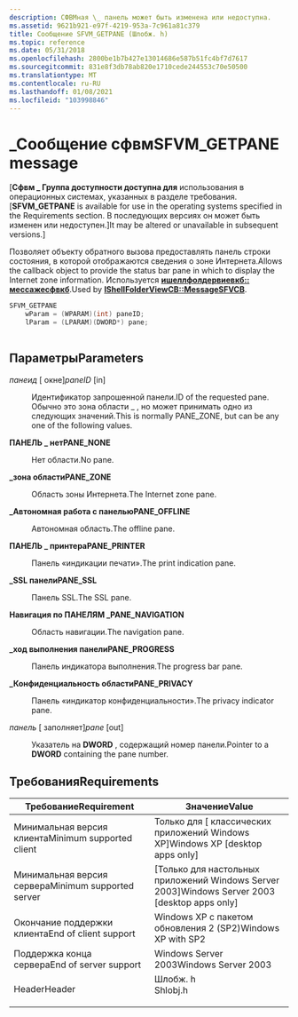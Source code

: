 ```yaml
---
description: СФВМная \_ панель может быть изменена или недоступна.
ms.assetid: 9621b921-e97f-4219-953a-7c961a81c379
title: Сообщение SFVM_GETPANE (Шлобж. h)
ms.topic: reference
ms.date: 05/31/2018
ms.openlocfilehash: 2800be1b7b427e13014686e587b51fc4bf7d7617
ms.sourcegitcommit: 831e8f3db78ab820e1710cede244553c70e50500
ms.translationtype: MT
ms.contentlocale: ru-RU
ms.lasthandoff: 01/08/2021
ms.locfileid: "103998846"
---
```

# <a name="sfvm_getpane-message"></a><span data-ttu-id="56f01-103">\_Сообщение сфвм</span><span class="sxs-lookup"><span data-stu-id="56f01-103">SFVM\_GETPANE message</span></span>

<span data-ttu-id="56f01-104">\[**Сфвм \_ Группа доступности доступна для** использования в операционных системах, указанных в разделе требования.</span><span class="sxs-lookup"><span data-stu-id="56f01-104">\[**SFVM\_GETPANE** is available for use in the operating systems specified in the Requirements section.</span></span> <span data-ttu-id="56f01-105">В последующих версиях он может быть изменен или недоступен.\]</span><span class="sxs-lookup"><span data-stu-id="56f01-105">It may be altered or unavailable in subsequent versions.\]</span></span>

<span data-ttu-id="56f01-106">Позволяет объекту обратного вызова предоставлять панель строки состояния, в которой отображаются сведения о зоне Интернета.</span><span class="sxs-lookup"><span data-stu-id="56f01-106">Allows the callback object to provide the status bar pane in which to display the Internet zone information.</span></span> <span data-ttu-id="56f01-107">Используется [**ишеллфолдервиевкб:: мессажесфвкб**](/windows/win32/api/shlobj_core/nf-shlobj_core-ishellfolderviewcb-messagesfvcb).</span><span class="sxs-lookup"><span data-stu-id="56f01-107">Used by [**IShellFolderViewCB::MessageSFVCB**](/windows/win32/api/shlobj_core/nf-shlobj_core-ishellfolderviewcb-messagesfvcb).</span></span>


```C++
SFVM_GETPANE
    wParam = (WPARAM)(int) paneID;
    lParam = (LPARAM)(DWORD*) pane;
            
```



## <a name="parameters"></a><span data-ttu-id="56f01-108">Параметры</span><span class="sxs-lookup"><span data-stu-id="56f01-108">Parameters</span></span>

<dl> <dt>

<span data-ttu-id="56f01-109">*панеид* \[ окне\]</span><span class="sxs-lookup"><span data-stu-id="56f01-109">*paneID* \[in\]</span></span>
</dt> <dd>

<span data-ttu-id="56f01-110">Идентификатор запрошенной панели.</span><span class="sxs-lookup"><span data-stu-id="56f01-110">ID of the requested pane.</span></span> <span data-ttu-id="56f01-111">Обычно это зона области \_ , но может принимать одно из следующих значений.</span><span class="sxs-lookup"><span data-stu-id="56f01-111">This is normally PANE\_ZONE, but can be any one of the following values.</span></span>

<dt>

<span id="PANE_NONE"></span><span id="pane_none"></span>

<span data-ttu-id="56f01-112"><span id="PANE_NONE"></span><span id="pane_none"></span>**ПАНЕЛЬ \_ нет**</span><span class="sxs-lookup"><span data-stu-id="56f01-112"><span id="PANE_NONE"></span><span id="pane_none"></span>**PANE\_NONE**</span></span>


</dt> <dd>

<span data-ttu-id="56f01-113">Нет области.</span><span class="sxs-lookup"><span data-stu-id="56f01-113">No pane.</span></span>

</dd> <dt>

<span id="PANE_ZONE"></span><span id="pane_zone"></span>

<span data-ttu-id="56f01-114"><span id="PANE_ZONE"></span><span id="pane_zone"></span>**\_зона области**</span><span class="sxs-lookup"><span data-stu-id="56f01-114"><span id="PANE_ZONE"></span><span id="pane_zone"></span>**PANE\_ZONE**</span></span>


</dt> <dd>

<span data-ttu-id="56f01-115">Область зоны Интернета.</span><span class="sxs-lookup"><span data-stu-id="56f01-115">The Internet zone pane.</span></span>

</dd> <dt>

<span id="PANE_OFFLINE"></span><span id="pane_offline"></span>

<span data-ttu-id="56f01-116"><span id="PANE_OFFLINE"></span><span id="pane_offline"></span>**\_Автономная работа с панелью**</span><span class="sxs-lookup"><span data-stu-id="56f01-116"><span id="PANE_OFFLINE"></span><span id="pane_offline"></span>**PANE\_OFFLINE**</span></span>


</dt> <dd>

<span data-ttu-id="56f01-117">Автономная область.</span><span class="sxs-lookup"><span data-stu-id="56f01-117">The offline pane.</span></span>

</dd> <dt>

<span id="PANE_PRINTER"></span><span id="pane_printer"></span>

<span data-ttu-id="56f01-118"><span id="PANE_PRINTER"></span><span id="pane_printer"></span>**ПАНЕЛЬ \_ принтера**</span><span class="sxs-lookup"><span data-stu-id="56f01-118"><span id="PANE_PRINTER"></span><span id="pane_printer"></span>**PANE\_PRINTER**</span></span>


</dt> <dd>

<span data-ttu-id="56f01-119">Панель «индикации печати».</span><span class="sxs-lookup"><span data-stu-id="56f01-119">The print indication pane.</span></span>

</dd> <dt>

<span id="PANE_SSL"></span><span id="pane_ssl"></span>

<span data-ttu-id="56f01-120"><span id="PANE_SSL"></span><span id="pane_ssl"></span>**\_SSL панели**</span><span class="sxs-lookup"><span data-stu-id="56f01-120"><span id="PANE_SSL"></span><span id="pane_ssl"></span>**PANE\_SSL**</span></span>


</dt> <dd>

<span data-ttu-id="56f01-121">Панель SSL.</span><span class="sxs-lookup"><span data-stu-id="56f01-121">The SSL pane.</span></span>

</dd> <dt>

<span id="PANE_NAVIGATION"></span><span id="pane_navigation"></span>

<span data-ttu-id="56f01-122"><span id="PANE_NAVIGATION"></span><span id="pane_navigation"></span>**Навигация по ПАНЕЛЯМ \_**</span><span class="sxs-lookup"><span data-stu-id="56f01-122"><span id="PANE_NAVIGATION"></span><span id="pane_navigation"></span>**PANE\_NAVIGATION**</span></span>


</dt> <dd>

<span data-ttu-id="56f01-123">Область навигации.</span><span class="sxs-lookup"><span data-stu-id="56f01-123">The navigation pane.</span></span>

</dd> <dt>

<span id="PANE_PROGRESS"></span><span id="pane_progress"></span>

<span data-ttu-id="56f01-124"><span id="PANE_PROGRESS"></span><span id="pane_progress"></span>**\_ход выполнения панели**</span><span class="sxs-lookup"><span data-stu-id="56f01-124"><span id="PANE_PROGRESS"></span><span id="pane_progress"></span>**PANE\_PROGRESS**</span></span>


</dt> <dd>

<span data-ttu-id="56f01-125">Панель индикатора выполнения.</span><span class="sxs-lookup"><span data-stu-id="56f01-125">The progress bar pane.</span></span>

</dd> <dt>

<span id="PANE_PRIVACY"></span><span id="pane_privacy"></span>

<span data-ttu-id="56f01-126"><span id="PANE_PRIVACY"></span><span id="pane_privacy"></span>**\_Конфиденциальность области**</span><span class="sxs-lookup"><span data-stu-id="56f01-126"><span id="PANE_PRIVACY"></span><span id="pane_privacy"></span>**PANE\_PRIVACY**</span></span>


</dt> <dd>

<span data-ttu-id="56f01-127">Панель «индикатор конфиденциальности».</span><span class="sxs-lookup"><span data-stu-id="56f01-127">The privacy indicator pane.</span></span>

</dd> </dl> </dd> <dt>

<span data-ttu-id="56f01-128">*панель* \[ заполняет\]</span><span class="sxs-lookup"><span data-stu-id="56f01-128">*pane* \[out\]</span></span>
</dt> <dd>

<span data-ttu-id="56f01-129">Указатель на **DWORD** , содержащий номер панели.</span><span class="sxs-lookup"><span data-stu-id="56f01-129">Pointer to a **DWORD** containing the pane number.</span></span>

</dd> </dl>

## <a name="requirements"></a><span data-ttu-id="56f01-130">Требования</span><span class="sxs-lookup"><span data-stu-id="56f01-130">Requirements</span></span>



| <span data-ttu-id="56f01-131">Требование</span><span class="sxs-lookup"><span data-stu-id="56f01-131">Requirement</span></span> | <span data-ttu-id="56f01-132">Значение</span><span class="sxs-lookup"><span data-stu-id="56f01-132">Value</span></span> |
|-------------------------------------|-------------------------------------------------------------------------------------|
| <span data-ttu-id="56f01-133">Минимальная версия клиента</span><span class="sxs-lookup"><span data-stu-id="56f01-133">Minimum supported client</span></span><br/> | <span data-ttu-id="56f01-134">Только для \[ классических приложений Windows XP\]</span><span class="sxs-lookup"><span data-stu-id="56f01-134">Windows XP \[desktop apps only\]</span></span><br/>                                         |
| <span data-ttu-id="56f01-135">Минимальная версия сервера</span><span class="sxs-lookup"><span data-stu-id="56f01-135">Minimum supported server</span></span><br/> | <span data-ttu-id="56f01-136">\[Только для настольных приложений Windows Server 2003\]</span><span class="sxs-lookup"><span data-stu-id="56f01-136">Windows Server 2003 \[desktop apps only\]</span></span><br/>                                |
| <span data-ttu-id="56f01-137">Окончание поддержки клиента</span><span class="sxs-lookup"><span data-stu-id="56f01-137">End of client support</span></span><br/>    | <span data-ttu-id="56f01-138">Windows XP с пакетом обновления 2 (SP2)</span><span class="sxs-lookup"><span data-stu-id="56f01-138">Windows XP with SP2</span></span><br/>                                                      |
| <span data-ttu-id="56f01-139">Поддержка конца сервера</span><span class="sxs-lookup"><span data-stu-id="56f01-139">End of server support</span></span><br/>    | <span data-ttu-id="56f01-140">Windows Server 2003</span><span class="sxs-lookup"><span data-stu-id="56f01-140">Windows Server 2003</span></span><br/>                                                      |
| <span data-ttu-id="56f01-141">Header</span><span class="sxs-lookup"><span data-stu-id="56f01-141">Header</span></span><br/>                   | <dl> <span data-ttu-id="56f01-142"><dt>Шлобж. h</dt></span><span class="sxs-lookup"><span data-stu-id="56f01-142"><dt>Shlobj.h</dt></span></span> </dl> |



 

 
